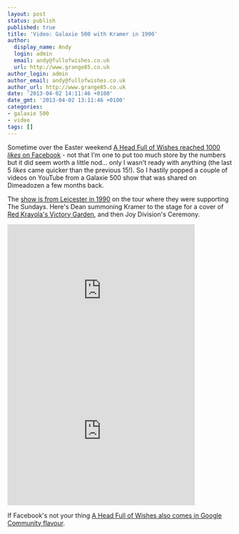 ```yaml
---
layout: post
status: publish
published: true
title: 'Video: Galaxie 500 with Kramer in 1990'
author:
  display_name: Andy
  login: admin
  email: andy@fullofwishes.co.uk
  url: http://www.grange85.co.uk
author_login: admin
author_email: andy@fullofwishes.co.uk
author_url: http://www.grange85.co.uk
date: '2013-04-02 14:11:46 +0100'
date_gmt: '2013-04-02 13:11:46 +0100'
categories:
- galaxie 500
- video
tags: []
---
```

<p>Sometime over the Easter weekend <a href="https://www.facebook.com/fullofwishes">A Head Full of Wishes reached 1000 <em>likes</em> on Facebook</a> - not that I'm one to put too much store by the numbers but it did seem worth a little nod... only I wasn't ready with anything (the last 5 <em>likes</em> came quicker than the previous 15!). So I hastily popped a couple of videos on YouTube from a Galaxie 500 show that was shared on Dimeadozen a few months back.</p>
<p>The <a href="/database/show/1990-11-07-galaxie-500-leicester-university-leicester-uk/">show is from Leicester in 1990</a> on the tour where they were supporting The Sundays. Here's Dean summoning Kramer to the stage for a cover of <a href="/2011/06/20/mp3-victory-garden-enough-or-adolf/" title="Mp3: Victory Garden – Enough or Adolf">Red Krayola's Victory Garden</a>, and then Joy Division's Ceremony.<br />
<a id="more"></a><a id="more-4093"></a></p>

<iframe width="420" height="315" src="https://www.youtube.com/embed/UMghNua4hjU" frameborder="0" allowfullscreen></iframe>
<iframe width="420" height="315" src="https://www.youtube.com/embed/KFTYVE8MAaE" frameborder="0" allowfullscreen></iframe>

<p>If Facebook's not your thing <a href="https://plus.google.com/u/0/communities/106698014917689091573">A Head Full of Wishes also comes in Google Community flavour</a>.</p>
